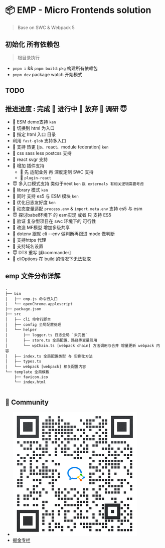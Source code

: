 # 📦 EMP - Micro Frontends solution
> Base on SWC & Webpack 5
## 初始化 所有依赖包 
> 根目录执行 
+ `pnpm i` && `pnpm build:pkg` 构建所有依赖包 
+ `pnpm dev` package watch 开始模式


## TODO
## 推进进度 : 完成 🥳 进行中 🤯 放弃 🥵 调研 😇
+ 🤯 ESM demo支持 `ken`
+ 🥳 切换到 html 为入口 
+ 🥳 指定 html 入口 目录 
+ 利用 `fast-glob` 支持多入口
+ 🥳 支持 热更 [js、react、module federation] `ken`
+ 🥳 css sass less postcss 支持
+ 🥳 react svgr 支持 
+ 🥳 增加 插件支持 
  + 🥳 先 适配业务 再 深度定制 SWC  支持 
  + 🥳 `plugin-react`
+ 😇 多入口模式支持 类似于next  `ken` `跟 externals 有相关逻辑需要考虑`
+ 🤯 library 模式 `ken`
+ 🥳 同时 支持 es5 与 ESM 模块 `ken`
+ 🤯 优化日志友好度 `ken`
+ 🥳 动态变量适配 `process.env` & `import.meta.env` 支持 es5 与 esm
+ 😇 探讨babel环境下 的 esm实现 或者 只 支持 ES5
+ 🥳 验证 复杂型项目在 swc 环境下的 可行性
+ 🤯 改造 MF模型 增加多级共享
+ 🥳 dotenv 跟就 cli --env 做判断再跟进 mode 做判断
+ 🤯 支持https 代理 
+ 🤯 支持域名设置
+ 😇 DTS 重写 [非commander]
+ 🤯 cliOptions 在 build 的情况下无法获取

## emp 文件分布详解 
```
.
├── bin
│   ├── emp.js 命令行入口
│   └── openChrome.applescript
├── package.json
├── src
│   ├── cli 命令行脚本
│   ├── config 全局配置处理
│   └── helper
│       ├── logger.ts 日志全局 `未完善`
│       ├── store.ts 全局配置、路径等变量引用
│       └── wpChain.ts [webpack chain] 方法调用与合并 增量更新 webpack 内容
│   ├── index.ts 全局配置类型 与 实例化方法
│   ├── types.ts
│   └── webpack [webpack] 相关配置内容
└── template 全局模板
    ├── favicon.ico
    └── index.html
 
```

## 👬 Community
+ ![wxgroup](docs/img/contact_me_qr.png)
+ [掘金专栏](https://juejin.cn/user/483440843559406/posts)
